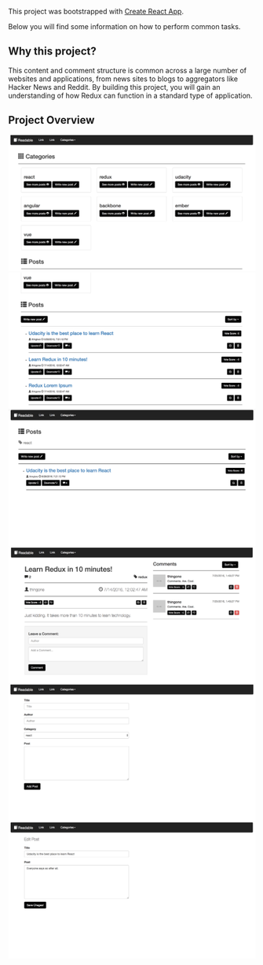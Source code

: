 This project was bootstrapped with [Create React App](https://github.com/facebookincubator/create-react-app).

Below you will find some information on how to perform common tasks.<br>

## Why this project?
This content and comment structure is common across a large number of websites and applications, from news sites to blogs to aggregators like Hacker News and Reddit. By building this project, you will gain an understanding of how Redux can function in a standard type of application.

## Project Overview

<img src="https://github.com/adityamehra/react-redux-readable/blob/master/images/rootView_categoryList.png" />

<img src="https://github.com/adityamehra/react-redux-readable/blob/master/images/rootView_postList.png" />

<img src="https://github.com/adityamehra/react-redux-readable/blob/master/images/categoryView.png" />

<img src="https://github.com/adityamehra/react-redux-readable/blob/master/images/postView.png" />

<img src="https://github.com/adityamehra/react-redux-readable/blob/master/images/addView_post.png" />

<img src="https://github.com/adityamehra/react-redux-readable/blob/master/images/editView_post.png" />